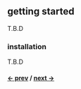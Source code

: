 ## getting started

T.B.D

### installation

T.B.D

#### [<- prev](./introduction) / [next ->](./create-first-application)
